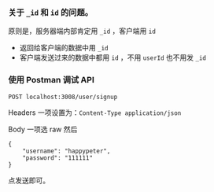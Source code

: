 ### 关于 `_id` 和 `id` 的问题。

原则是，服务器端内部肯定用 `_id` ，客户端用 `id`

- 返回给客户端的数据中用 `_id`
- 客户端发送过来的数据中都用 `id` ，不用 `userId` 也不用发 `_id`


### 使用 Postman 调试 API

```
POST localhost:3008/user/signup
```

Headers 一项设置为：`Content-Type application/json`

Body 一项选 raw 然后

```
{
    "username": "happypeter",
    "password": "111111"
}
```

点发送即可。
